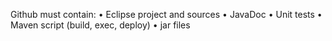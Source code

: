 Github must contain:
• Eclipse project and sources
• JavaDoc
• Unit tests
• Maven script (build, exec, deploy)
• jar files